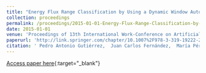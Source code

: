 ```yaml
---
title: "Energy Flux Range Classification by Using a Dynamic Window Autoregressive Model"
collection: proceedings
permalink: /proceedings/2015-01-01-Energy-Flux-Range-Classification-by-Using-a-Dynamic-Window-Autoregressive-Model
date: 2015-01-01
venue: 'Proceedings of 13th International Work-Conference on Artificial Neural Networks (IWANN 2015)'
paperurl: 'http://link.springer.com/chapter/10.1007%2F978-3-319-19222-2_8'
citation: ' Pedro Antonio Gutiérrez,  Juan Carlos Fernández,  María Pérez-Ortiz,  Laura Cornejo-Bueno,  Enrique Alexandre-Cortizo,  Sancho Salcedo-Sanz,  César Hervás-Martínez, &quot;Energy Flux Range Classification by Using a Dynamic Window Autoregressive Model.&quot; Proceedings of 13th International Work-Conference on Artificial Neural Networks (IWANN 2015), Vol.9095, 2015, Palma de Mallorca (Spain), pp.92-102.'
---
```

[Access paper here](http://link.springer.com/chapter/10.1007%2F978-3-319-19222-2_8){:target="_blank"}
